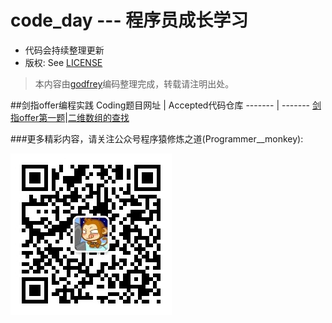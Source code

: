 # code_day --- 程序员成长学习

* 代码会持续整理更新
* 版权:  See [LICENSE](https://github.com/gaobaoru/code_day/blob/master/LICENSE)

> 本内容由[godfrey](https://github.com/gaobaoru/code_day)编码整理完成，转载请注明出处。

##剑指offer编程实践
Coding题目网址 | Accepted代码仓库
------- | -------
[剑指offer第一题](https://www.nowcoder.com/practice/abc3fe2ce8e146608e868a70efebf62e?tpId=13&tqId=11154&tPage=1&rp=1&ru=/ta/coding-interviews&qru=/ta/coding-interviews/question-ranking)|[二维数组的查找](https://github.com/gaobaoru/code_day/blob/master/jianzhi-offer/%E5%89%911-%E4%BA%8C%E7%BB%B4%E6%95%B0%E7%BB%84%E4%B8%AD%E7%9A%84%E6%9F%A5%E6%89%BE.txt)

###更多精彩内容，请关注公众号程序猿修炼之道(Programmer__monkey):

![image](https://github.com/gaobaoru/code_day/blob/master/image/Programmer__monkey.jpg)
